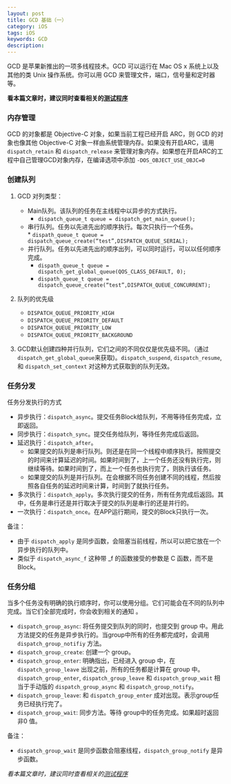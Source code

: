 ```yaml
---
layout: post
title: GCD 基础（一）
category: iOS
tags: iOS
keywords: GCD
description:
---
```


GCD 是苹果新推出的一项多线程技术。GCD 可以运行在 Mac OS x 系统上以及其他的类 Unix 操作系统。你可以用 GCD 来管理文件，端口，信号量和定时器等。   

**看本篇文章时，建议同时查看相关的[测试程序](https://github.com/shoron/gcdTest)**

### 内存管理 ###

GCD 的对象都是 Objective-C 对象，如果当前工程已经开启 ARC，则 GCD 的对象也像其他 Objective-C 对象一样由系统管理内存。如果没有开启ARC，请用 `dispatch_retain` 和 `dispatch_release` 来管理对象内存。如果想在开启ARC的工程中自己管理GCD对象内存，在编译选项中添加 `-DOS_OBJECT_USE_OBJC=0`    

### 创建队列 ###

1. GCD 对列类型：

	* Main队列。该队列的任务在主线程中以异步的方式执行。
		* `dispatch_queue_t queue = dispatch_get_main_queue();`  
	*	 串行队列。任务以先进先出的顺序执行。每次只执行一个任务。  
		* `dispath_queue_t queue = dispatch_queue_create(“test”,DISPATCH_QUEUE_SERIAL);`
	* 并行队列。任务以先进先出的顺序出列，可以同时运行，可以以任何顺序完成。
  	 	* `dispath_queue_t queue = dispatch_get_global_queue(QOS_CLASS_DEFAULT, 0);`
   	 	* `dispath_queue_t queue = dispatch_queue_create(“test”,DISPATCH_QUEUE_CONCURRENT);`

2. 队列的优先级

	* `DISPATCH_QUEUE_PRIORITY_HIGH`
	* `DISPATCH_QUEUE_PRIORITY_DEFAULT`
	* `DISPATCH_QUEUE_PRIORITY_LOW`
	* `DISPATCH_QUEUE_PRIORITY_BACKGROUND`

3. GCD默认创建四种并行队列，它们之间的不同仅仅是优先级不同。（通过`dispatch_get_global_queue`来获取)。`dispatch_suspend`, `dispatch_resume`, 和 `dispatch_set_context` 对这种方式获取到的队列无效。

### 任务分发 ###

任务分发执行的方式

* 异步执行：`dispatch_async`。提交任务Block给队列，不用等待任务完成，立即返回。
* 同步执行：`dispatch_sync`。提交任务给队列，等待任务完成后返回。
* 延迟执行：`dispatch_after`。
    * 如果提交的队列是串行队列。则还是在同一个线程中顺序执行。按照提交的时间来计算延迟的时间。如果时间到了，上一个任务还没有执行完，则继续等待。如果时间到了，而上一个任务也执行完了，则执行该任务。
    * 如果提交的队列是并行队列。在会根据不同任务创建不同的线程，然后按照各自任务的延迟时间来计算，时间到了就执行任务。
* 多次执行：`dispatch_apply`。多次执行提交的任务，所有任务完成后返回。其中，任务是串行还是并行取决于提交的队列是串行的还是并行的。
* 一次执行：`dispatch_once`。在APP运行期间，提交的Block只执行一次。

备注：  

*  由于 `dispatch_apply` 是同步函数，会阻塞当前线程，所以可以把它放在一个异步执行的队列中。
*  类似于 `dispatch_async_f` 这种带 _f 的函数接受的参数是 C 函数，而不是Block。

### 任务分组 ###

 当多个任务没有明确的执行顺序时，你可以使用分组。它们可能会在不同的队列中完成。当它们全部完成时，你会收到相关的通知 。  

 * `dispatch_group_async`: 将任务提交到队列的同时，也提交到 group 中。用此方法提交的任务是异步执行的。当group中所有的任务都完成时，会调用 `dispatch_group_notifiy` 方法。
 * `dispatch_group_create`: 创建一个 group。
 * `dispatch_group_enter`: 明确指出，已经进入 group 中，在 `dispatch_group_leave` 出现之前，所有的任务都是计算在 group 中。`dispatch_group_enter`, `dispatch_group_leave` 和 `dispatch_group_wait` 相当于手动版的 `dispatch_group_async` 和 `dispatch_group_notify`。
 * `dispatch_group_leave`: 和 `dispatch_group_enter` 成对出现。表示group任务已经执行完了。
 * `dispatch_group_wait`: 同步方法。等待 group中的任务完成。如果超时返回 非0 值。

 备注：  

 * `dispatch_group_wait` 是同步函数会阻塞线程，`dispatch_group_notify` 是异步函数。


*看本篇文章时，建议同时查看相关的[测试程序](https://github.com/shoron/gcdTest)*